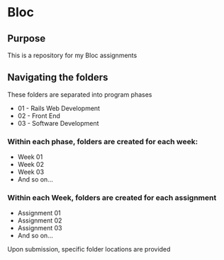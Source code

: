 # Bloc

## Purpose

This is a repository for my Bloc assignments

## Navigating the folders

These folders are separated into program phases

* 01 - Rails Web Development
* 02 - Front End
* 03 - Software Development

### Within each phase, folders are created for each week:

* Week 01
* Week 02
* Week 03
* And so on...

### Within each Week, folders are created for each assignment

* Assignment 01
* Assignment 02
* Assignment 03
* And so on...

Upon submission, specific folder locations are provided
